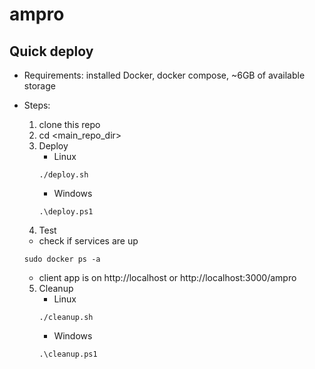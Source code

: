 # ampro

## Quick deploy

- Requirements: installed Docker, docker compose, ~6GB of available storage
- Steps:
    1. clone this repo
    2. cd <main_repo_dir>
    3. Deploy
        - Linux
        ```
        ./deploy.sh
        ```
        - Windows
        ```
        .\deploy.ps1
        ```
    4. Test
    - check if services are up
    ```
    sudo docker ps -a
    ```
    - client app is on http://localhost or http://localhost:3000/ampro

    5. Cleanup
        - Linux
        ```
        ./cleanup.sh
        ```
        - Windows
        ```
        .\cleanup.ps1
        ```